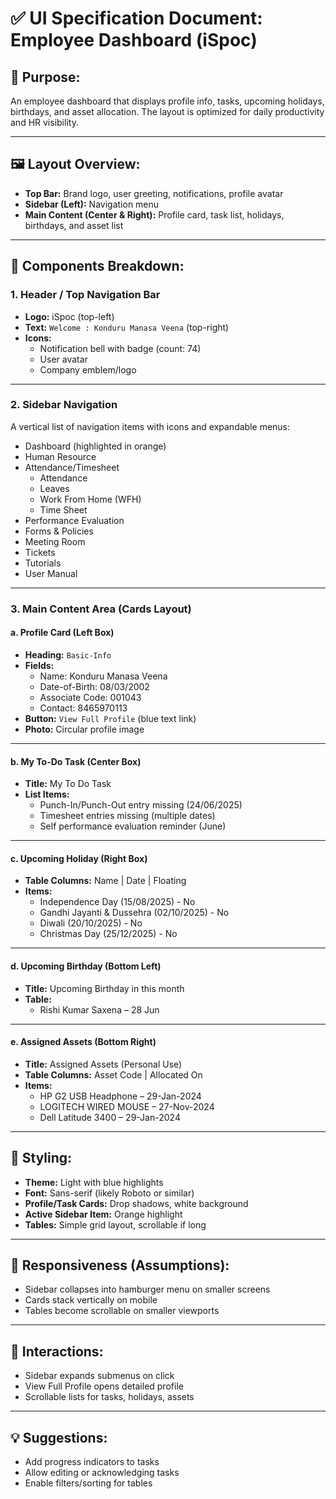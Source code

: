 
# ✅ UI Specification Document: Employee Dashboard (iSpoc)

## 🎯 Purpose:
An employee dashboard that displays profile info, tasks, upcoming holidays, birthdays, and asset allocation. The layout is optimized for daily productivity and HR visibility.

---

## 🖼️ Layout Overview:

- **Top Bar:** Brand logo, user greeting, notifications, profile avatar
- **Sidebar (Left):** Navigation menu
- **Main Content (Center & Right):** Profile card, task list, holidays, birthdays, and asset list

---

## 🧩 Components Breakdown:

### 1. Header / Top Navigation Bar
- **Logo:** iSpoc (top-left)
- **Text:** `Welcome : Konduru Manasa Veena` (top-right)
- **Icons:**
  - Notification bell with badge (count: 74)
  - User avatar
  - Company emblem/logo

---

### 2. Sidebar Navigation
A vertical list of navigation items with icons and expandable menus:
- Dashboard (highlighted in orange)
- Human Resource
- Attendance/Timesheet
  - Attendance
  - Leaves
  - Work From Home (WFH)
  - Time Sheet
- Performance Evaluation
- Forms & Policies
- Meeting Room
- Tickets
- Tutorials
- User Manual

---

### 3. Main Content Area (Cards Layout)

#### a. Profile Card (Left Box)
- **Heading:** `Basic-Info`
- **Fields:**
  - Name: Konduru Manasa Veena
  - Date-of-Birth: 08/03/2002
  - Associate Code: 001043
  - Contact: 8465970113
- **Button:** `View Full Profile` (blue text link)
- **Photo:** Circular profile image

---

#### b. My To-Do Task (Center Box)
- **Title:** My To Do Task
- **List Items:**
  - Punch-In/Punch-Out entry missing (24/06/2025)
  - Timesheet entries missing (multiple dates)
  - Self performance evaluation reminder (June)

---

#### c. Upcoming Holiday (Right Box)
- **Table Columns:** Name | Date | Floating
- **Items:**
  - Independence Day (15/08/2025) - No
  - Gandhi Jayanti & Dussehra (02/10/2025) - No
  - Diwali (20/10/2025) - No
  - Christmas Day (25/12/2025) - No

---

#### d. Upcoming Birthday (Bottom Left)
- **Title:** Upcoming Birthday in this month
- **Table:**
  - Rishi Kumar Saxena – 28 Jun

---

#### e. Assigned Assets (Bottom Right)
- **Title:** Assigned Assets (Personal Use)
- **Table Columns:** Asset Code | Allocated On
- **Items:**
  - HP G2 USB Headphone – 29-Jan-2024
  - LOGITECH WIRED MOUSE – 27-Nov-2024
  - Dell Latitude 3400 – 29-Jan-2024

---

## 🎨 Styling:
- **Theme:** Light with blue highlights
- **Font:** Sans-serif (likely Roboto or similar)
- **Profile/Task Cards:** Drop shadows, white background
- **Active Sidebar Item:** Orange highlight
- **Tables:** Simple grid layout, scrollable if long

---

## 📱 Responsiveness (Assumptions):
- Sidebar collapses into hamburger menu on smaller screens
- Cards stack vertically on mobile
- Tables become scrollable on smaller viewports

---

## 🔘 Interactions:
- Sidebar expands submenus on click
- View Full Profile opens detailed profile
- Scrollable lists for tasks, holidays, assets

---

## 💡 Suggestions:
- Add progress indicators to tasks
- Allow editing or acknowledging tasks
- Enable filters/sorting for tables